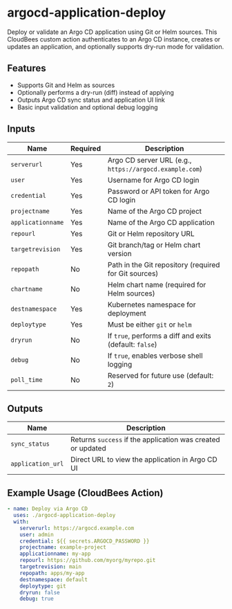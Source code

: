 # argocd-application-deploy

Deploy or validate an Argo CD application using Git or Helm sources. This CloudBees custom action authenticates to an Argo CD instance, creates or updates an application, and optionally supports dry-run mode for validation.

## Features

- Supports Git and Helm as sources  
- Optionally performs a dry-run (diff) instead of applying  
- Outputs Argo CD sync status and application UI link  
- Basic input validation and optional debug logging  

## Inputs

| Name             | Required | Description                                                                 |
|------------------|----------|-----------------------------------------------------------------------------|
| `serverurl`      | Yes      | Argo CD server URL (e.g., `https://argocd.example.com`)                     |
| `user`           | Yes      | Username for Argo CD login                                                  |
| `credential`     | Yes      | Password or API token for Argo CD login                                    |
| `projectname`    | Yes      | Name of the Argo CD project                                                |
| `applicationname`| Yes      | Name of the Argo CD application                                            |
| `repourl`        | Yes      | Git or Helm repository URL                                                 |
| `targetrevision` | Yes      | Git branch/tag or Helm chart version                                       |
| `repopath`       | No       | Path in the Git repository (required for Git sources)                      |
| `chartname`      | No       | Helm chart name (required for Helm sources)                                |
| `destnamespace`  | Yes      | Kubernetes namespace for deployment                                        |
| `deploytype`     | Yes      | Must be either `git` or `helm`                                             |
| `dryrun`         | No       | If `true`, performs a diff and exits (default: `false`)                    |
| `debug`          | No       | If `true`, enables verbose shell logging                                   |
| `poll_time`      | No       | Reserved for future use (default: `2`)                                     |

## Outputs

| Name              | Description                                                        |
|-------------------|--------------------------------------------------------------------|
| `sync_status`     | Returns `success` if the application was created or updated        |
| `application_url` | Direct URL to view the application in Argo CD UI                  |

## Example Usage (CloudBees Action)

```yaml
- name: Deploy via Argo CD
  uses: ./argocd-application-deploy
  with:
    serverurl: https://argocd.example.com
    user: admin
    credential: ${{ secrets.ARGOCD_PASSWORD }}
    projectname: example-project
    applicationname: my-app
    repourl: https://github.com/myorg/myrepo.git
    targetrevision: main
    repopath: apps/my-app
    destnamespace: default
    deploytype: git
    dryrun: false
    debug: true
